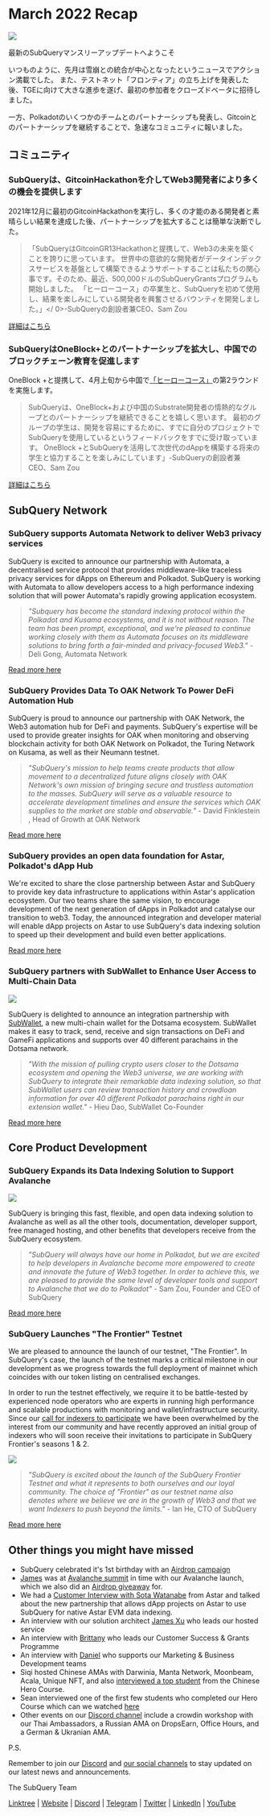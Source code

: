 # March 2022 Recap

![](https://miro.medium.com/max/1400/1*ePGA5YU2NgY-qhQ66xAzcg.png)

最新のSubQueryマンスリーアップデートへようこそ

いつものように、先月は雪崩との統合が中心となったというニュースでアクション満載でした。 また、テストネット「フロンティア」の立ち上げを発表した後、TGEに向けて大きな進歩を遂げ、最初の参加者をクローズドベータに招待しました。

一方、Polkadotのいくつかのチームとのパートナーシップも発表し、Gitcoinとのパートナーシップを継続することで、急速なコミュニティに報いました。

## コミュニティ

### SubQueryは、GitcoinHackathonを介してWeb3開発者により多くの機会を提供します

2021年12月に最初のGitcoinHackathonを実行し、多くの才能のある開発者と素晴らしい結果を達成した後、パートナーシップを拡大することは簡単な決断でした。

> 「SubQueryはGitcoinGR13Hackathonと提携して、Web3の未来を築くことを誇りに思っています。 世界中の意欲的な開発者がデータインデックスサービスを基盤として構築できるようサポートすることは私たちの関心事です。そのため、最近、500,000ドルのSubQueryGrantsプログラムも開始しました。 「ヒーローコース」の卒業生と、SubQueryを初めて使用し、結果を楽しみにしている開発者を興奮させるバウンティを開発しました。」</ 0>-SubQueryの創設者兼CEO、Sam Zou

[詳細はこちら](../blogs/20220308-gitcoin13-hackathon.md)

### SubQueryはOneBlock+とのパートナーシップを拡大し、中国でのブロックチェーン教育を促進します

OneBlock +と提携して、4月上旬から中国で[「ヒーローコース」](https://doc.subquery.network/academy/herocourse/)の第2ラウンドを実施します。

> SubQueryは、OneBlock+および中国のSubstrate開発者の情熱的なグループとのパートナーシップを継続できることを嬉しく思います。 最初のグループの学生は、開発を容易にするために、すでに自分のプロジェクトでSubQueryを使用しているというフィードバックをすでに受け取っています。 OneBlock +とSubQueryを活用して次世代のdAppを構築する将来の学生と協力することを楽しみにしています」</em>-SubQueryの創設者兼CEO、Sam Zou

[詳細はこちら](../blogs/20220308-oneblock-education.md)

## SubQuery Network

### SubQuery supports Automata Network to deliver Web3 privacy services

SubQuery is excited to announce our partnership with Automata, a decentralised service protocol that provides middleware-like traceless privacy services for dApps on Ethereum and Polkadot. SubQuery is working with Automata to allow developers access to a high performance indexing solution that will power Automata's rapidly growing application ecosystem.

> _"Subquery has become the standard indexing protocol within the Polkadot and Kusama ecosystems, and it is not without reason. The team has been prompt, exceptional, and we're pleased to continue working closely with them as Automata focuses on its middleware solutions to bring forth a fair-minded and privacy-focused Web3."_ - Deli Gong, Automata Network

[Read more here](../customer_announcements/20220317-automata.md)

### SubQuery Provides Data To OAK Network To Power DeFi Automation Hub

SubQuery is proud to announce our partnership with OAK Network, the Web3 automation hub for DeFi and payments. SubQuery's expertise will be used to provide greater insights for OAK when monitoring and observing blockchain activity for both OAK Network on Polkadot, the Turing Network on Kusama, as well as their Neumann testnet.

> _"SubQuery's mission to help teams create products that allow movement to a decentralized future aligns closely with OAK Network's own mission of bringing secure and trustless automation to the masses. SubQuery will serve as a valuable resource to accelerate development timelines and ensure the services which OAK supplies to the market are stable and observable."_ - David Finklestein , Head of Growth at OAK Network

[Read more here](../customer_announcements/20220315-oak-network.md)

### SubQuery provides an open data foundation for Astar, Polkadot's dApp Hub

We're excited to share the close partnership between Astar and SubQuery to provide key data infrastructure to applications within Astar's application ecosystem. Our two teams share the same vision, to encourage development of the next generation of dApps in Polkadot and catalyse our transition to web3. Today, the announced integration and developer material will enable dApp projects on Astar to use SubQuery's data indexing solution to speed up their development and build even better applications.

[Read more here](../customer_announcements/20220302-astar.md)

### SubQuery partners with SubWallet to Enhance User Access to Multi-Chain Data

![](https://miro.medium.com/max/1400/1*2F2Itdhy6CPL0K1OF4flbA.png)

SubQuery is delighted to announce an integration partnership with [SubWallet](https://subwallet.app/), a new multi-chain wallet for the Dotsama ecosystem. SubWallet makes it easy to track, send, receive and sign transactions on DeFi and GameFi applications and supports over 40 different parachains in the Dotsama network.

> _"With the mission of pulling crypto users closer to the Dotsama ecosystem and opening the Web3 universe, we are working with SubQuery to integrate their remarkable data indexing solution, so that SubWallet users can review transaction history and crowdloan information for over 40 different Polkadot parachains right in our extension wallet."_ - Hieu Dao, SubWallet Co-Founder

[Read more here](../customer_announcements/20220331-subwallet.md)

## Core Product Development

### SubQuery Expands its Data Indexing Solution to Support Avalanche

![](https://miro.medium.com/max/1400/1*d4CnfS7YSvAhxcgBEdwCiA.png)

SubQuery is bringing this fast, flexible, and open data indexing solution to Avalanche as well as all the other tools, documentation, developer support, free managed hosting, and other benefits that developers receive from the SubQuery ecosystem.

> _"SubQuery will always have our home in Polkadot, but we are excited to help developers in Avalanche become more empowered to create and innovate the future of Web3 together. In order to achieve this, we are pleased to provide the same level of developer tools and support to Avalanche that we do to Polkadot"_ - Sam Zou, Founder and CEO of SubQuery

[Read more here](../blogs/20220321-avalache.md)

### SubQuery Launches "The Frontier" Testnet

We are pleased to announce the launch of our testnet, "The Frontier". In SubQuery's case, the launch of the testnet marks a critical milestone in our development as we progress towards the full deployment of mainnet which coincides with our token listing on centralised exchanges.

In order to run the testnet effectively, we require it to be battle-tested by experienced node operators who are experts in running high performance and scalable productions with monitoring and wallet/infrastructure security. Since our [call for indexers to participate](../blogs/20211202-indexer-invitation.md) we have been overwhelmed by the interest from our community and have recently approved an initial group of indexers who will soon receive their invitations to participate in SubQuery Frontier's seasons 1 & 2.

![](https://miro.medium.com/max/1400/1*_iqge0IqXriY7Zl0hUKQ3g.png)

> _"SubQuery is excited about the launch of the SubQuery Frontier Testnet and what it represents to both ourselves and our loyal community. The choice of "Frontier" as our testnet name also denotes where we believe we are in the growth of Web3 and that we want Indexers to push beyond the limits."_ - Ian He, CTO of SubQuery

[Read more here](../blogs/20220330-frontier-testnet.md)

## Other things you might have missed

- SubQuery celebrated it's 1st birthday with an [Airdrop campaign](https://gleam.io/leBTF/subquery-1st-birthday-airdrop-)
- [James](https://matchstiq.io/stories/james-bayly-head-of-business-development-at-subquery/) was at [Avalanche summit](https://www.avalanchesummit.com/agenda/speakers/1565739) in time with our Avalanche launch, which we also did an [Airdrop giveaway](https://gleam.io/pPoMH/-subquery-x-avalanche-airdrop-competition) for.
- We had a [Customer Interview with Sota Watanabe](https://www.youtube.com/watch?v=KczSlTcb6aw) from Astar and talked about the new partnership that allows dApp projects on Astar to use SubQuery for native Astar EVM data indexing.
- An interview with our solution architect [James Xu](https://www.youtube.com/watch?v=K-d-3JA5IsA) who leads our hosted service
- An interview with [Brittany](https://www.youtube.com/watch?v=IyKg2Gu2A8g) who leads our Customer Success & Grants Programme
- An interview with [Daniel](https://www.youtube.com/watch?v=meaictYiskI&feature=youtu.be) who supports our Marketing & Business Development teams
- Siqi hosted Chinese AMAs with Darwinia, Manta Network, Moonbeam, Acala, Unique NFT, and also [interviewed a top student](https://www.youtube.com/watch?v=z13w7GmpZWw) from the Chinese Hero Course.
- Sean interviewed one of the first few students who completed our Hero Course which can we watched [here](https://www.youtube.com/watch?v=pItgREDAprc)
- Other events on our [Discord channel](https://discord.com/invite/subquery) include a crowdin workshop with our Thai Ambassadors, a Russian AMA on DropsEarn, Office Hours, and a German & Ukranian AMA.

P.S.

Remember to join our [Discord](https://discord.com/invite/subquery) and [our social channels](https://linktr.ee/subquerynetwork) to stay updated on our latest news and announcements.

The SubQuery Team

[Linktree](https://linktr.ee/subquerynetwork) | [Website](https://subquery.network/) | [Discord](https://discord.com/invite/78zg8aBSMG) | [Telegram](https://t.me/subquerynetwork) | [Twitter](https://twitter.com/subquerynetwork) | [LinkedIn](https://www.linkedin.com/company/subquery) | [YouTube](https://www.youtube.com/channel/UCi1a6NUUjegcLHDFLr7CqLw)
